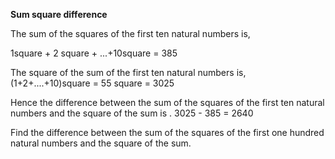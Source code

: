 **Sum square difference**

The sum of the squares of the first ten natural numbers is,

1square + 2 square + ...+10square = 385

The square of the sum of the first ten natural numbers is,
(1+2+....+10)square = 55 square = 3025

Hence the difference between the sum of the squares of the first ten natural numbers and the square of the sum is .
3025 - 385 = 2640

Find the difference between the sum of the squares of the first one hundred natural numbers and the square of the sum.